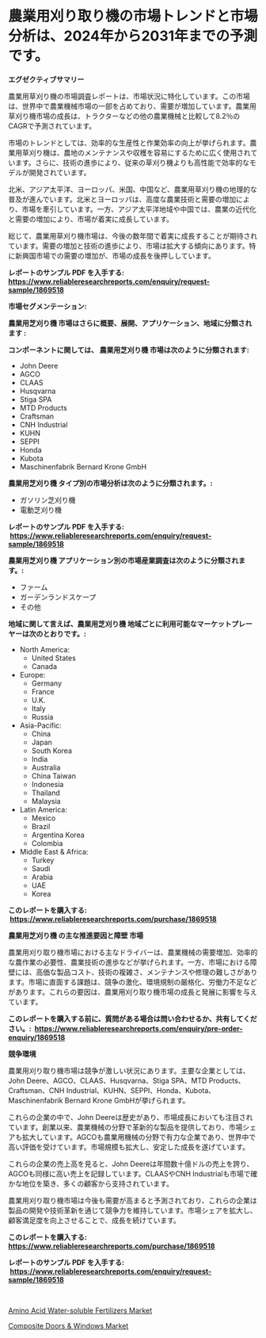 <p><h1>農業用刈り取り機の市場トレンドと市場分析は、2024年から2031年までの予測です。</h1></p><p><strong>エグゼクティブサマリー</strong></p>
<p><p>農業用草刈り機の市場調査レポートは、市場状況に特化しています。この市場は、世界中で農業機械市場の一部を占めており、需要が増加しています。農業用草刈り機市場の成長は、トラクターなどの他の農業機械と比較して8.2％のCAGRで予測されています。</p><p>市場のトレンドとしては、効率的な生産性と作業効率の向上が挙げられます。農業用草刈り機は、農地のメンテナンスや収穫を容易にするために広く使用されています。さらに、技術の進歩により、従来の草刈り機よりも高性能で効率的なモデルが開発されています。</p><p>北米、アジア太平洋、ヨーロッパ、米国、中国など、農業用草刈り機の地理的な普及が進んでいます。北米とヨーロッパは、高度な農業技術と需要の増加により、市場を牽引しています。一方、アジア太平洋地域や中国では、農業の近代化と需要の増加により、市場が着実に成長しています。</p><p>総じて、農業用草刈り機市場は、今後の数年間で着実に成長することが期待されています。需要の増加と技術の進歩により、市場は拡大する傾向にあります。特に新興国市場での需要の増加が、市場の成長を後押ししています。</p></p>
<p><strong>レポートのサンプル PDF を入手する: <a href="https://www.reliableresearchreports.com/enquiry/request-sample/1869518">https://www.reliableresearchreports.com/enquiry/request-sample/1869518</a></strong></p>
<p><strong>市場セグメンテーション:</strong></p>
<p><strong> 農業用芝刈り機 市場はさらに概要、展開、アプリケーション、地域に分類されます :</strong></p>
<p><strong>コンポーネントに関しては、 農業用芝刈り機 市場は次のように分類されます: &nbsp;</strong></p>
<p><ul><li>John Deere</li><li>AGCO</li><li>CLAAS</li><li>Husqvarna</li><li>Stiga SPA</li><li>MTD Products</li><li>Craftsman</li><li>CNH Industrial</li><li>KUHN</li><li>SEPPI</li><li>Honda</li><li>Kubota</li><li>Maschinenfabrik Bernard Krone GmbH</li></ul></p>
<p><strong> 農業用芝刈り機 タイプ別の市場分析は次のように分類されます。:</strong></p>
<p><ul><li>ガソリン芝刈り機</li><li>電動芝刈り機</li></ul></p>
<p><strong>レポートのサンプル PDF を入手する: &nbsp;<a href="https://www.reliableresearchreports.com/enquiry/request-sample/1869518">https://www.reliableresearchreports.com/enquiry/request-sample/1869518</a></strong></p>
<p><strong> 農業用芝刈り機 アプリケーション別の市場産業調査は次のように分類されます。:</strong></p>
<p><ul><li>ファーム</li><li>ガーデンランドスケープ</li><li>その他</li></ul></p>
<p><strong>地域に関して言えば、農業用芝刈り機 地域ごとに利用可能なマーケットプレーヤーは次のとおりです。:</strong></p>
<p><ul>
    <li>
        North America:
        <ul>
            <li>United States</li>
            <li>Canada</li>
        </ul>
    </li>
    <li>
        Europe:
        <ul>
            <li>Germany</li>
            <li>France</li>
            <li>U.K.</li>
            <li>Italy</li>
            <li>Russia</li>
        </ul>
    </li>
    <li>
        Asia-Pacific:
        <ul>
            <li>China</li>
            <li>Japan</li>
            <li>South Korea</li>
            <li>India</li>
            <li>Australia</li>
            <li>China Taiwan</li>
            <li>Indonesia</li>
            <li>Thailand</li>
            <li>Malaysia</li>
        </ul>
    </li>
    <li>
        Latin America:
        <ul>
            <li>Mexico</li>
            <li>Brazil</li>
            <li>Argentina Korea</li>
            <li>Colombia</li>
        </ul>
    </li>
    <li>
        Middle East & Africa:
        <ul>
            <li>Turkey</li>
            <li>Saudi</li>
            <li>Arabia</li>
            <li>UAE</li>
            <li>Korea</li>
        </ul>
    </li>
    </ul></p>
<p><strong>このレポートを購入する: &nbsp;<a href="https://www.reliableresearchreports.com/purchase/1869518">https://www.reliableresearchreports.com/purchase/1869518</a></strong></p>
<p><strong>農業用芝刈り機 の主な推進要因と障壁 市場</strong></p>
<p><p>農業用刈り取り機市場における主なドライバーは、農業機械の需要増加、効率的な農作業の必要性、農業技術の進歩などが挙げられます。一方、市場における障壁には、高価な製品コスト、技術の複雑さ、メンテナンスや修理の難しさがあります。市場に直面する課題は、競争の激化、環境規制の厳格化、労働力不足などがあります。これらの要因は、農業用刈り取り機市場の成長と発展に影響を与えています。</p></p>
<p><strong>このレポートを購入する前に、質問がある場合は問い合わせるか、共有してください。:&nbsp; <a href="https://www.reliableresearchreports.com/enquiry/pre-order-enquiry/1869518">https://www.reliableresearchreports.com/enquiry/pre-order-enquiry/1869518</a></strong></p>
<p><strong>競争環境</strong></p>
<p><p>農業用刈り取り機市場は競争が激しい状況にあります。主要な企業としては、John Deere、AGCO、CLAAS、Husqvarna、Stiga SPA、MTD Products、Craftsman、CNH Industrial、KUHN、SEPPI、Honda、Kubota、Maschinenfabrik Bernard Krone GmbHが挙げられます。</p><p>これらの企業の中で、John Deereは歴史があり、市場成長においても注目されています。創業以来、農業機械の分野で革新的な製品を提供しており、市場シェアも拡大しています。AGCOも農業用機械の分野で有力な企業であり、世界中で高い評価を受けています。市場規模も拡大し、安定した成長を遂げています。</p><p>これらの企業の売上高を見ると、John Deereは年間数十億ドルの売上を誇り、AGCOも同様に高い売上を記録しています。CLAASやCNH Industrialも市場で確かな地位を築き、多くの顧客から支持されています。</p><p>農業用刈り取り機市場は今後も需要が高まると予測されており、これらの企業は製品の開発や技術革新を通じて競争力を維持しています。市場シェアを拡大し、顧客満足度を向上させることで、成長を続けています。</p></p>
<p><strong>このレポートを購入する: &nbsp; <a href="https://www.reliableresearchreports.com/purchase/1869518">https://www.reliableresearchreports.com/purchase/1869518</a></strong></p>
<p><strong>レポートのサンプル PDF を入手する: &nbsp;<a href="https://www.reliableresearchreports.com/enquiry/request-sample/1869518">https://www.reliableresearchreports.com/enquiry/request-sample/1869518</a></strong><strong></strong></p>
<p>&nbsp;</p>
<p><p><a href="https://summer-dogwood-3e9.notion.site/Insights-into-Amino-Acid-Water-soluble-Fertilizers-Market-Size-Analysing-Market-Share-Trends-and--876efd25c5a54158998eab883019e4c2">Amino Acid Water-soluble Fertilizers Market</a></p><p><a href="https://github.com/Sherrillcrooksxa8i18ucf2m/Market-Research-Report-List-1/blob/main/composite-doors-windows-market.md">Composite Doors & Windows Market</a></p></p>
